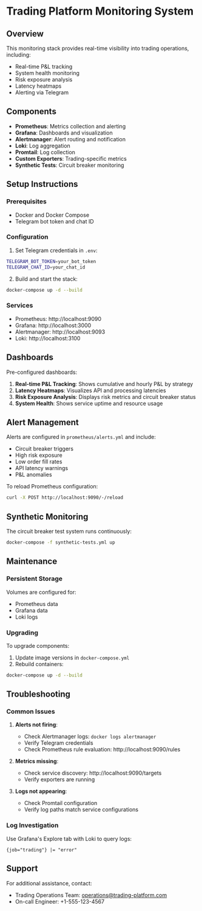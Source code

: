 # Trading Platform Monitoring System

## Overview
This monitoring stack provides real-time visibility into trading operations, including:
- Real-time P&L tracking
- System health monitoring
- Risk exposure analysis
- Latency heatmaps
- Alerting via Telegram

## Components
- **Prometheus**: Metrics collection and alerting
- **Grafana**: Dashboards and visualization
- **Alertmanager**: Alert routing and notification
- **Loki**: Log aggregation
- **Promtail**: Log collection
- **Custom Exporters**: Trading-specific metrics
- **Synthetic Tests**: Circuit breaker monitoring

## Setup Instructions

### Prerequisites
- Docker and Docker Compose
- Telegram bot token and chat ID

### Configuration
1. Set Telegram credentials in `.env`:
```bash
TELEGRAM_BOT_TOKEN=your_bot_token
TELEGRAM_CHAT_ID=your_chat_id
```

2. Build and start the stack:
```bash
docker-compose up -d --build
```

### Services
- Prometheus: http://localhost:9090
- Grafana: http://localhost:3000
- Alertmanager: http://localhost:9093
- Loki: http://localhost:3100

## Dashboards
Pre-configured dashboards:
1. **Real-time P&L Tracking**: Shows cumulative and hourly P&L by strategy
2. **Latency Heatmaps**: Visualizes API and processing latencies
3. **Risk Exposure Analysis**: Displays risk metrics and circuit breaker status
4. **System Health**: Shows service uptime and resource usage

## Alert Management
Alerts are configured in `prometheus/alerts.yml` and include:
- Circuit breaker triggers
- High risk exposure
- Low order fill rates
- API latency warnings
- P&L anomalies

To reload Prometheus configuration:
```bash
curl -X POST http://localhost:9090/-/reload
```

## Synthetic Monitoring
The circuit breaker test system runs continuously:
```bash
docker-compose -f synthetic-tests.yml up
```

## Maintenance
### Persistent Storage
Volumes are configured for:
- Prometheus data
- Grafana data
- Loki logs

### Upgrading
To upgrade components:
1. Update image versions in `docker-compose.yml`
2. Rebuild containers:
```bash
docker-compose up -d --build
```

## Troubleshooting
### Common Issues
1. **Alerts not firing**:
   - Check Alertmanager logs: `docker logs alertmanager`
   - Verify Telegram credentials
   - Check Prometheus rule evaluation: http://localhost:9090/rules

2. **Metrics missing**:
   - Check service discovery: http://localhost:9090/targets
   - Verify exporters are running

3. **Logs not appearing**:
   - Check Promtail configuration
   - Verify log paths match service configurations

### Log Investigation
Use Grafana's Explore tab with Loki to query logs:
```logql
{job="trading"} |= "error"
```

## Support
For additional assistance, contact:
- Trading Operations Team: operations@trading-platform.com
- On-call Engineer: +1-555-123-4567